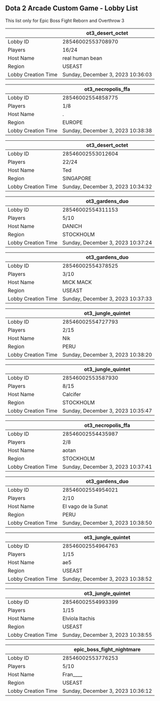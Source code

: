 ## Dota 2 Arcade Custom Game - Lobby List

This list only for Epic Boss Fight Reborn and Overthrow 3

|  | ot3_desert_octet |
| ------ | ------ |
| Lobby ID | 28546002553708970 |
| Players | 16/24 |
| Host Name | real human bean |
| Region | USEAST |
| Lobby Creation Time | Sunday, December 3, 2023 10:36:03 |


|  | ot3_necropolis_ffa |
| ------ | ------ |
| Lobby ID | 28546002554858775 |
| Players | 1/8 |
| Host Name | . |
| Region | EUROPE |
| Lobby Creation Time | Sunday, December 3, 2023 10:38:38 |


|  | ot3_desert_octet |
| ------ | ------ |
| Lobby ID | 28546002553012604 |
| Players | 22/24 |
| Host Name | Ted |
| Region | SINGAPORE |
| Lobby Creation Time | Sunday, December 3, 2023 10:34:32 |


|  | ot3_gardens_duo |
| ------ | ------ |
| Lobby ID | 28546002554311153 |
| Players | 5/10 |
| Host Name | DANICH |
| Region | STOCKHOLM |
| Lobby Creation Time | Sunday, December 3, 2023 10:37:24 |


|  | ot3_gardens_duo |
| ------ | ------ |
| Lobby ID | 28546002554378525 |
| Players | 3/10 |
| Host Name | MICK MACK |
| Region | USEAST |
| Lobby Creation Time | Sunday, December 3, 2023 10:37:33 |


|  | ot3_jungle_quintet |
| ------ | ------ |
| Lobby ID | 28546002554727793 |
| Players | 2/15 |
| Host Name | Nik |
| Region | PERU |
| Lobby Creation Time | Sunday, December 3, 2023 10:38:20 |


|  | ot3_jungle_quintet |
| ------ | ------ |
| Lobby ID | 28546002553587930 |
| Players | 8/15 |
| Host Name | Calcifer |
| Region | STOCKHOLM |
| Lobby Creation Time | Sunday, December 3, 2023 10:35:47 |


|  | ot3_necropolis_ffa |
| ------ | ------ |
| Lobby ID | 28546002554435987 |
| Players | 2/8 |
| Host Name | aotan |
| Region | STOCKHOLM |
| Lobby Creation Time | Sunday, December 3, 2023 10:37:41 |


|  | ot3_gardens_duo |
| ------ | ------ |
| Lobby ID | 28546002554954021 |
| Players | 2/10 |
| Host Name | El vago de la Sunat |
| Region | PERU |
| Lobby Creation Time | Sunday, December 3, 2023 10:38:50 |


|  | ot3_jungle_quintet |
| ------ | ------ |
| Lobby ID | 28546002554964763 |
| Players | 1/15 |
| Host Name | ae5 |
| Region | USEAST |
| Lobby Creation Time | Sunday, December 3, 2023 10:38:52 |


|  | ot3_jungle_quintet |
| ------ | ------ |
| Lobby ID | 28546002554993399 |
| Players | 1/15 |
| Host Name | Elviola Itachis |
| Region | USEAST |
| Lobby Creation Time | Sunday, December 3, 2023 10:38:55 |


|  | epic_boss_fight_nightmare |
| ------ | ------ |
| Lobby ID | 28546002553776253 |
| Players | 5/10 |
| Host Name | Fran____ |
| Region | USEAST |
| Lobby Creation Time | Sunday, December 3, 2023 10:36:12 |


